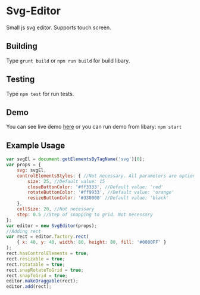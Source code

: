 # Svg-Editor
Small js svg editor. Supports touch screen.  

## Building
Type `grunt build` or `npm run build` for build libary.

## Testing
Type `npm test` for run tests.

## Demo
You can see live demo [here](https://beb21.neocities.org/svg/index.html) or you can run demo from libary: `npm start`

## Example Usage
```javascript
var svgEl = document.getElementsByTagName('svg')[0];
var props = {
	svg: svgEl,
	controlElementsStyles: { //Not necessary. All parameters are optional.
		size: 25, //Default value: 15
		closeButtonColor: '#ff3333', //Default value: 'red'
		rotateButtonColor: '#ff9933', //Default value: 'orange'
		resizeButtonColor: '#330000' //Default value: 'black'
	},
	cellSize: 20, //Not necessary
	step: 0.5 //Step of snapping to grid. Not necessary
};
var editor = new SvgEditor(props);
//Adding rect
var rect = editor.factory.rect(
	{ x: 40, y: 40, width: 80, height: 80, fill: '#0000FF' }
);
rect.hasControlElements = true;
rect.resizable = true;
rect.rotatable = true;
rect.snapRotateToGrid = true;
rect.snapToGrid = true;
editor.makeDraggable(rect);
editor.add(rect);
```